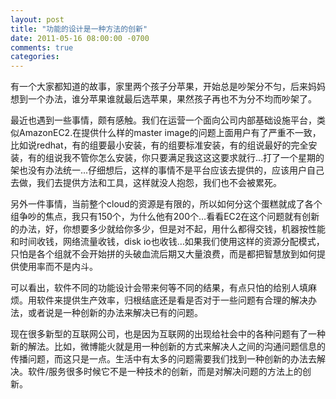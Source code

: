 ```yaml
---
layout: post
title: "功能的设计是一种方法的创新"
date: 2011-05-16 08:00:00 -0700
comments: true
categories:
---
```


有一个大家都知道的故事，家里两个孩子分苹果，开始总是吵架分不匀，后来妈妈想到一个办法，谁分苹果谁就最后选苹果，果然孩子再也不为分不均而吵架了。

最近也遇到一些事情，颇有感触。我们在运营一个面向公司内部基础设施平台，类似AmazonEC2.在提供什么样的master image的问题上面用户有了严重不一致，比如说redhat，有的组要最小安装，有的组要标准安装，有的组说最好的完全安装，有的组说我不管你怎么安装，你只要满足我这这这要求就行…打了一个星期的架也没有办法统一‥.仔细想后，这样的事情不是平台应该去提供的，应该用户自己去做，我们去提供方法和工具，这样就没人抱怨，我们也不会被累死。

另外一件事情，当前整个cloud的资源是有限的，所以如何分这个蛋糕就成了各个组争吵的焦点，我只有150个，为什么他有200个…看看EC2在这个问题就有创新的办法，好，你想要多少就给你多少，但是对不起，用什么都得交钱，机器按性能和时间收钱，网络流量收钱，disk io也收钱…如果我们使用这样的资源分配模式，只怕是各个组就不会开始拼的头破血流后期又大量浪费，而是都把智慧放到如何提供使用率而不是内斗。

可以看出，软件不同的功能设计会带来何等不同的结果，有点只怕的给别人填麻烦。用软件来提供生产效率，归根结底还是看是否对于一些问题有合理的解决办法，或者说是一种创新的办法来解决已有的问题。

现在很多新型的互联网公司，也是因为互联网的出现给社会中的各种问题有了一种新的解法。比如，微博能火就是用一种创新的方式来解决人之间的沟通问题信息的传播问题，而这只是一点。生活中有太多的问题需要我们找到一种创新的办法去解决。软件/服务很多时候它不是一种技术的创新，而是对解决问题的方法上的创新。
